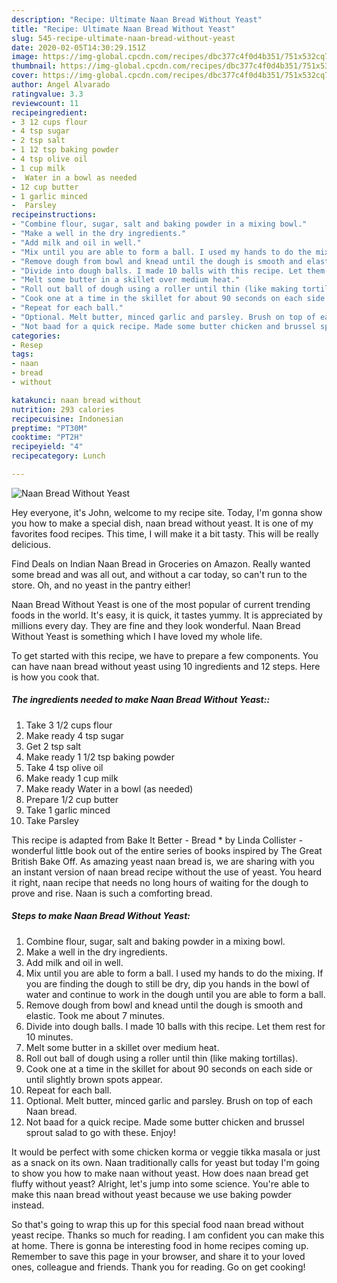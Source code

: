 ```yaml
---
description: "Recipe: Ultimate Naan Bread Without Yeast"
title: "Recipe: Ultimate Naan Bread Without Yeast"
slug: 545-recipe-ultimate-naan-bread-without-yeast
date: 2020-02-05T14:30:29.151Z
image: https://img-global.cpcdn.com/recipes/dbc377c4f0d4b351/751x532cq70/naan-bread-without-yeast-recipe-main-photo.jpg
thumbnail: https://img-global.cpcdn.com/recipes/dbc377c4f0d4b351/751x532cq70/naan-bread-without-yeast-recipe-main-photo.jpg
cover: https://img-global.cpcdn.com/recipes/dbc377c4f0d4b351/751x532cq70/naan-bread-without-yeast-recipe-main-photo.jpg
author: Angel Alvarado
ratingvalue: 3.3
reviewcount: 11
recipeingredient:
- 3 12 cups flour
- 4 tsp sugar
- 2 tsp salt
- 1 12 tsp baking powder
- 4 tsp olive oil
- 1 cup milk
-  Water in a bowl as needed
- 12 cup butter
- 1 garlic minced
-  Parsley
recipeinstructions:
- "Combine flour, sugar, salt and baking powder in a mixing bowl."
- "Make a well in the dry ingredients."
- "Add milk and oil in well."
- "Mix until you are able to form a ball. I used my hands to do the mixing. If you are finding the dough to still be dry, dip you hands in the bowl of water and continue to work in the dough until you are able to form a ball."
- "Remove dough from bowl and knead until the dough is smooth and elastic. Took me about 7 minutes."
- "Divide into dough balls. I made 10 balls with this recipe. Let them rest for 10 minutes."
- "Melt some butter in a skillet over medium heat."
- "Roll out ball of dough using a roller until thin (like making tortillas)."
- "Cook one at a time in the skillet for about 90 seconds on each side or until slightly brown spots appear."
- "Repeat for each ball."
- "Optional. Melt butter, minced garlic and parsley. Brush on top of each Naan bread."
- "Not baad for a quick recipe. Made some butter chicken and brussel sprout salad to go with these. Enjoy!"
categories:
- Resep
tags:
- naan
- bread
- without

katakunci: naan bread without
nutrition: 293 calories
recipecuisine: Indonesian
preptime: "PT30M"
cooktime: "PT2H"
recipeyield: "4"
recipecategory: Lunch

---
```



![Naan Bread Without Yeast](https://img-global.cpcdn.com/recipes/dbc377c4f0d4b351/751x532cq70/naan-bread-without-yeast-recipe-main-photo.jpg)

Hey everyone, it's John, welcome to my recipe site. Today, I'm gonna show you how to make a special dish, naan bread without yeast. It is one of my favorites food recipes. This time, I will make it a bit tasty. This will be really delicious.

Find Deals on Indian Naan Bread in Groceries on Amazon. Really wanted some bread and was all out, and without a car today, so can&#39;t run to the store. Oh, and no yeast in the pantry either!

Naan Bread Without Yeast is one of the most popular of current trending foods in the world. It's easy, it is quick, it tastes yummy. It is appreciated by millions every day. They are fine and they look wonderful. Naan Bread Without Yeast is something which I have loved my whole life.


To get started with this recipe, we have to prepare a few components. You can have naan bread without yeast using 10 ingredients and 12 steps. Here is how you cook that.

##### The ingredients needed to make Naan Bread Without Yeast::

1. Take 3 1/2 cups flour
1. Make ready 4 tsp sugar
1. Get 2 tsp salt
1. Make ready 1 1/2 tsp baking powder
1. Take 4 tsp olive oil
1. Make ready 1 cup milk
1. Make ready  Water in a bowl (as needed)
1. Prepare 1/2 cup butter
1. Take 1 garlic minced
1. Take  Parsley


This recipe is adapted from Bake It Better - Bread * by Linda Collister - wonderful little book out of the entire series of books inspired by The Great British Bake Off. As amazing yeast naan bread is, we are sharing with you an instant version of naan bread recipe without the use of yeast. You heard it right, naan recipe that needs no long hours of waiting for the dough to prove and rise. Naan is such a comforting bread. 

##### Steps to make Naan Bread Without Yeast:

1. Combine flour, sugar, salt and baking powder in a mixing bowl.
1. Make a well in the dry ingredients.
1. Add milk and oil in well.
1. Mix until you are able to form a ball. I used my hands to do the mixing. If you are finding the dough to still be dry, dip you hands in the bowl of water and continue to work in the dough until you are able to form a ball.
1. Remove dough from bowl and knead until the dough is smooth and elastic. Took me about 7 minutes.
1. Divide into dough balls. I made 10 balls with this recipe. Let them rest for 10 minutes.
1. Melt some butter in a skillet over medium heat.
1. Roll out ball of dough using a roller until thin (like making tortillas).
1. Cook one at a time in the skillet for about 90 seconds on each side or until slightly brown spots appear.
1. Repeat for each ball.
1. Optional. Melt butter, minced garlic and parsley. Brush on top of each Naan bread.
1. Not baad for a quick recipe. Made some butter chicken and brussel sprout salad to go with these. Enjoy!


It would be perfect with some chicken korma or veggie tikka masala or just as a snack on its own. Naan traditionally calls for yeast but today I&#39;m going to show you how to make naan without yeast. How does naan bread get fluffy without yeast? Alright, let&#39;s jump into some science. You&#39;re able to make this naan bread without yeast because we use baking powder instead. 

So that's going to wrap this up for this special food naan bread without yeast recipe. Thanks so much for reading. I am confident you can make this at home. There is gonna be interesting food in home recipes coming up. Remember to save this page in your browser, and share it to your loved ones, colleague and friends. Thank you for reading. Go on get cooking!
